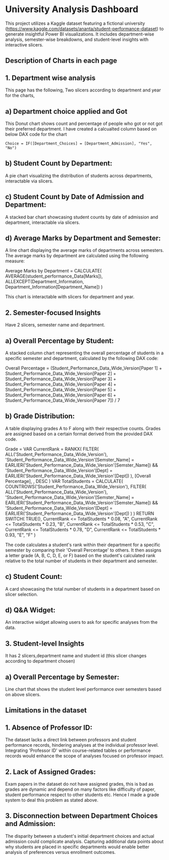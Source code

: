 
# University Analysis Dashboard

This project utilizes a Kaggle dataset featuring a fictional university (https://www.kaggle.com/datasets/ananta/student-performance-dataset) to generate insightful Power BI visualizations. It includes department-wise analysis, semester-wise breakdowns, and student-level insights with interactive slicers.



## Description of Charts in each page


## 1. Department wise analysis
This page has the following,
Two slicers according to department and year for the charts,
## a) Department choice applied and Got
This Donut chart shows count and percentage of people who got or not got their preferred department.
  I have created a calcualted column based on below DAX code for the chart

    Choice = IF([Department_Choices] = [Department_Admission], "Yes", "No")
## b) Student Count by Department:
A pie chart visualizing the distribution of students across departments, interactable via slicers.
## c) Student Count by Date of Admission and Department:
A stacked bar chart showcasing student counts by date of admission and department, interactable via slicers.
## d) Average Marks by Department and Semester:
A line chart displaying the average marks of departments across semesters. The average marks by department are calculated using the following measure:


Average Marks by Department = 
CALCULATE(
    AVERAGE(student_performance_Data[Marks]),
    ALLEXCEPT(Department_Information, Department_Information[Department_Name])
)


This chart is interactable with slicers for department and year.


## 2. Semester-focused Insights
 Have 2 slicers, semester name and department.
## a) Overall Percentage by Student:
A stacked column chart representing the overall percentage of students in a specific semester and department, calculated by the following DAX code:

Overall Percentage = (Student_Performance_Data_Wide_Version[Paper 1] + Student_Performance_Data_Wide_Version[Paper 2] + Student_Performance_Data_Wide_Version[Paper 3] + Student_Performance_Data_Wide_Version[Paper 4] + Student_Performance_Data_Wide_Version[Paper 5] + Student_Performance_Data_Wide_Version[Paper 6] + Student_Performance_Data_Wide_Version[Paper 7]) / 7

## b) Grade Distribution:
A table displaying grades A to F along with their respective counts. Grades are assigned based on a certain format derived from the provided DAX code.

Grade = 
VAR CurrentRank = 
    RANKX(
        FILTER(
            ALL('Student_Performance_Data_Wide_Version'),
            'Student_Performance_Data_Wide_Version'[Semster_Name] = EARLIER('Student_Performance_Data_Wide_Version'[Semster_Name]) &&
            'Student_Performance_Data_Wide_Version'[Dept] = EARLIER('Student_Performance_Data_Wide_Version'[Dept])
        ),
        [Overall Percentage],
        ,
        DESC
    )
VAR TotalStudents = 
    CALCULATE(
        COUNTROWS('Student_Performance_Data_Wide_Version'),
        FILTER(
            ALL('Student_Performance_Data_Wide_Version'),
            'Student_Performance_Data_Wide_Version'[Semster_Name] = EARLIER('Student_Performance_Data_Wide_Version'[Semster_Name]) &&
            'Student_Performance_Data_Wide_Version'[Dept] = EARLIER('Student_Performance_Data_Wide_Version'[Dept])
        )
    )
RETURN
    SWITCH(
        TRUE(),
        CurrentRank <= TotalStudents * 0.08, "A",
        CurrentRank <= TotalStudents * 0.23, "B",
        CurrentRank <= TotalStudents * 0.53, "C",
        CurrentRank <= TotalStudents * 0.78, "D", 
        CurrentRank <= TotalStudents * 0.93, "E", 
        "F" 
    ) 

The code calculates a student's rank within their department for a specific semester by comparing their 'Overall Percentage' to others.
It then assigns a letter grade (A, B, C, D, E, or F)  based on the student's calculated rank relative to the total number of students in their department and semester.
## c) Student Count:
A card showcasing the total number of students in a department based on slicer selection.
## d) Q&A Widget:
An interactive widget allowing users to ask for specific analyses from the data.
## 3. Student-level Insights
It has 2 slicers,department name and student id (this slicer changes according to department chosen)
## a) Overall Percentage by Semester:
Line chart that shows the student level performance over semesters based on above slicers.
## Limitations in the dataset
## 1. Absence of Professor ID:
The dataset lacks a direct link between professors and student performance records, hindering analyses at the individual professor level. Integrating 'Professor ID' within course-related tables or performance records would enhance the scope of analyses focused on professor impact.
## 2. Lack of Assigned Grades:
Exam papers in the dataset do not have assigned grades, this is bad as grades are dynamic and depend on many factors like difficulty of paper, student performance respect to other students etc. Hence I made a grade system to deal this problem as stated above.
## 3. Disconnection between Department Choices and Admission:
The disparity between a student's initial department choices and actual admission could complicate analysis. Capturing additional data points about why students are placed in specific departments would enable better analysis of preferences versus enrollment outcomes.